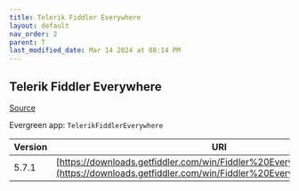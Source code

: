 ```yaml
---
title: Telerik Fiddler Everywhere
layout: default
nav_order: 2
parent: T
last_modified_date: Mar 14 2024 at 08:14 PM
---
```


## Telerik Fiddler Everywhere

[Source](https://www.telerik.com/fiddler)

Evergreen app: `TelerikFiddlerEverywhere`

| Version | URI                                                                                                                                            |
| ------- | ---------------------------------------------------------------------------------------------------------------------------------------------- |
| 5.7.1   | [https://downloads.getfiddler.com/win/Fiddler%20Everywhere%205.7.1.exe](https://downloads.getfiddler.com/win/Fiddler%20Everywhere%205.7.1.exe) |
